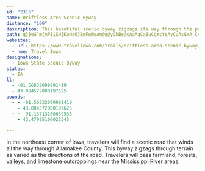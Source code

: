 ```yaml
---
id: "2315"
name: Driftless Area Scenic Byway
distance: "100"
description: This beautiful scenic byway zigzags its way through the preglacial landscape in extreme northeastern Iowa.
path: q}}eG`m{mPIiSH{KoHaO}BmFw@uAm@q@yCkBs@cAaAqCaBuCgYcYsAyCuAsGmA_CyA{AuAq@mDYyzAaAmC]sCmBwAkCe@aCYuCNkFrEwPfBuNIgH_AmDyCsFiCmG_IcYuAiC}AqBmFuDcCwDwHiRU_@s@{CUmB?yCDgATkAvA_F~AgEvAaDjAsBzJ{M~AyCnNmj@d@mD?mA[mEwD}YeAsCw@eAu@u@yAq@s@QuQ_@cAQoCaB}@oAq@}Aw@yC}C{RU}BOyCCaDj@}e@L{BbDsQRuB^_ITu@_@y@k@wBgAuHiFiTc@yAe@gAsByCmFmFgGyHyAgAwAe@yF{@qI_AiAFsA^sC~AcA^eARiA@gBMcIaB}De@sAg@sA}AwHkLgBcDeAaCmEuLy@wAeAiA_YoVwMqRmBqB_BgAcEgBsCe@kG_@\uYIkVCsAKeAyAyEGmAfDwU`FaRd@{BJcAGoEDkBDm@XaAb@}@xCoEzL}PrC_CdBs@jV_HnMgEpBkAf@k@z@}Ab@iA|@aDb@_CjBiU|@gJfI{b@^eAr@kAjGuHlJuNd@eANaANsB?mBUeBkAyBcCiFuD_UWcEPaDv@kDvByDjEsF~G{K|Ao@dLK|DF|Ay@^y@TkANcEuAi@cAm@oOgMuGgFWIwCwCaAyAmAmCm@uBWkCScVi@kCs@sBcB{BcBaAiA[l@{AhAaArEcCn@a@rAwAfB{EVmADmEGs@YmA}FgO{FiPeAyCi@aCOgBIaIUeEm@sCsAmCoEuG_LgO}GmI}CaFoCmHs@y@gEmAnLc`@zMyd@rAsF~@oC`HeHlC{B~A_AxAyAz@yAfC{F|A_H`@mAhBaAbDkA|DeDhAmAVyA?gAi@gDcAeDUqAIoA@gBl@mFb@}HY}GbEqGxBaBpAaBVwAHgBeBf@}IgDgAMqIwCiCP_A^sN`MqIlJ_Ad@gG?_Cn@sBVwBEsBg@mP{GgCoAqEoFuBkB{Ao@_CYeMBcJ\wSzDoCGgDa@cEw@gDmA{IsFoEsDy@_BcU{r@oDmKk@m@lAmElA}FdCyM`CaLn@_CbAyBzAcClEsDYw@qBgDwA{C}B_IsGkXsAwDoN_Qo@sA_@}Am@oDBaNNuMGmKWsBcAyE_D{Je@sBCoPYiDo@_ByAyBy@qB}@aGu@_ByBuA}Am@oA_BDc@Is@Cy@ReAbAuDH_CEaAsAcEIoAAqE`A_Zb@{Gp@qE`@{A~CoJh@_CEwASiA}AkDkAyAgAq@yGsBcAo@mCqCi@yBO{B`AyLPiGOkCc@mBoBiDoA}@sEGwAWmImCqMyFuJsEeAu@w@s@_CwEsBaBiAsAy@{BS}AeAoBmB_B_AkAgBmGkAkCyAs@qEy@eAeA}@aCu@aA_B}Ac@s@YaALqB?mASyAYaAw@m@oCUiAg@}AqBkB{G}@iC{CwEwBmCcAmBYgBKgKSyAaHgQyCuF_BkB}CgCsByBuBmDmA_C]{AKsAJgCl@eEJgCU_CoAuCqGeK|CuDnOyHpAeBl@oAb@kBJkCCuEeAcKu@yEcAgDcDsGcAmC[gBOyBCcCNgC~C}NRqCBoDOqCYgBcDuQsAuE_Re`@aFoRo@mDO{DNwHXiGh@wE~@gD|A{ClGaIvDyGgAaCcFaGaIoI}FkHmHmKwCoGoB_DyO}SiAqAmCgBqAQy_@a@cBM{C}@_CaAkEuDqBeDo@qAsBaFo@pAgBzEyAlCkArAkEjDeEzBqBj@sE^o@Py@l@i@j@aDtFu@~AOx@OtA?pAn@hMEdASdA_@z@eIxLeArAsCfAyCrCaLhNeOrLkAlAkA`Ce@jBy@~E}Fn`@mDpf@GrJGx@_@zAmEtFc@jBDb[E`Bc@pAUd@_@R_AR{JGqAZk@\iAlA}CrGo@z@iAp@i@LcCP}Y?i@Le@Vq@`AQrACr\KjA_@lAs@bAs@L{PD?xXc@pJsD~Ts@rDOrAa@~Ic@bDgInZYxAOpBm@`aC}WByDLcA|PI~CN`FR~Bn@|CfEpO^vBNbC?ly@Iz^KfGi@`P?fCDvB\zDzBnQNpBH|Co@`XEnEDpD^xDrA|Hj@lCxYb|ATlDJdEEfEc@fFcFjVe@vD]tD_A`TYzJE`CE|a@GrCUxCmBbP}Jjw@E|@n@pXR`F^`FfKfcAJrDHbXE|ZDxDX`KjGhtADdGIfFi@lGyEzd@g@lJE`uAKbI_@xCYxAoQ`k@sApDcBtC_BjBcR|NsBpBcDrE_DpGaExKo@dDWtDKzSJrBVrAl@nBtAbCjK|ObClExA`FZlCDjDA`l@y@~wED~SGlV}TIyq@PmFy@uAg@wAi@mEmDyAgBcCmEgIcSoCsD{DgD}BsAiEwAcfAuRsDiAmFmC_]mTeYaQqPkJkQ_LaIoFiAkAyAeCcBgEcEgYiB_KsCmIiCoFaA_BaCaHqEw\_@eFmBiPeAuEs@kBiBsDsQwOyByEy@kCiAmGYiFiAk\K{Fo@_Ng@{Du@oDyAeEcBsD[SmGgK{BaFiBaIgCaTaBcKgCuL_@eC_@sDy@mMOuDMmHX{KbAmPN{DLmD?uGw@_j@KyCYoCm@kDyCgJsFoNgC{HgC{J{CiOsBuGcAiCiAsBoByCqGiIsAmCwAkDg@gBy@{Ei@mE_Dk\aAmHwGo\_@mAu@aBi@m@}A}AsAg@oBa@eGKiAOmBi@sC}CeAgB_BsD_@mCUoDo@qe@HgFbAaL?yAGgAy@yFOyBH}IIwBUaB}AqF[gBK_BGyBR_CHaDCaBJ_CL_AXkAtAuEXaBDiAEaD_@oC]iA{CoFe@sA]}ASoDBmDMyBa@aCaCmH_@sBOeBYiOcCkYe@kDiAaFcByDcB{Eu@yDiAoPqL_cAYkF?oCHgBz@gLHmC?kCi@gPEmE?}BNiDd@iFxAiHrAeEpKcV|@yCd@kCx@kIbAuNTyFDsIEmMm@sZ?_Cb@gQ?oAEgAy@}HQ{DByEZ}I?qCImA]sC[sA_BgFSy@SqCFaF`AoJNmDEuu@MeAm@{BgHzDcD~BmEpB_GhEkUpTmK~MmKrHoBhBsOtP{JnMwHzImLnQaB~AySxLiBfBmBlCqKtQiAlAeM~EuM`EiFpBmAx@kDzCcKbN_B|AmDtC{SnLqFlEkJ`K{IxMcBrCsBnByB|@}CTm[cDsBK}EXmDx@gHxB{PfImBn@}@NoQfAuARsAXiQxFgKzE{C~A{LrHeCfAeEv@iJ@cBL_g@zLaF~BaM`HcMxHyBxA{KtIm^tUw@p@gBvBg@hA{H|VuAlDmBxBcAx@o_@bRmJxFmTvLcBdBsCfGe@x@gUzg@_DrGq@`AuApAbB~DlLxVdBpHl@zE`BnFhErJlBfGbBxDx@dAt@r@vBrAfJtBbBbAbA`AzAlBXp@fBjCzAlAxAr@rCx@zBlAbAx@dArAxBzDh@|AvAfHdArEvJbVn@fAbAlAx@v@bB`A`MvDvD|ArBpB~AdDpDnLtBzDvEtGtBxEtG|P~BdKrBlFpBtC`BdBnMnKxCpD|@~AbBvDfKfYrBfE|HvLtFzLjBpC|AfBvAjAhOrKp@t@t@rAXfAHt@?fBO~AYfA[j@}@`AmAr@qBp@eFn@cBh@uAr@mBfBmAjBeAlCsAfFyAxIc@nEUxEIlIAvPHzGd@vChHjTpDxHbClC|BrAnM~CzD~C`B|AbFrGhAjAnAt@|An@hB`@vAJ|Az@fA|@pBtCnCxG}BfIaDfHoD~EqIzH}GtFaF`DcHpCcClBmBpCi@lAy@`Cg@rEGpABtBxBj^hDd^x@`Fn@|Bt@rB|@~AzDjGnDvFdF`HlFnIdFfHpFxEhBpAtJhFhBrBl@lA|@vCzEhVr@zGhAjSF~AF`FOxE?zDZxFBdCYtLSrCu@~F_A|D_@pAeJhUYt@k@xCSdBEdBQhQWtCc@bB{@zBgBvBs@h@wHdDeAlAs@jA_AfCYrAOpBHzFXdB^rAj@lAfB~BnBlAfFdApKhBpGn@bBZdBbAhAbAzAjCp@fC^jDn@zLBhFIxD{@l`@KbAWfAsAlDeCpCuAr@mAZyKbCaBr@g@d@y@bAy@xAi@~AqIbYi@zBw@jFQdEEzBF~CV~Cd@fD^fBx@fCtIzUdAfERnDh@|[D`BNd@
websites:
  - url: https://www.traveliowa.com/trails/driftless-area-scenic-byway/3/
  - nme: Travel Iowa
designations:
  - Iowa State Scenic Byway
states:
  - IA
ll:
  - -91.56832099991419
  - 43.084572000197625
bounds:
  - - -91.56832099991419
    - 43.084572000197625
  - - -91.13713100039536
    - 43.47985100022345

---
```


In the northeast corner of Iowa, travelers will find a scenic road that winds all the way through Allamakee County.  This byway zigzags through terrain as varied as the directions of the road.  Travelers will pass farmland, forests, valleys, and limestone outcroppings near the Mississippi River areas.  
